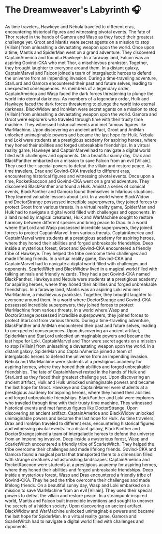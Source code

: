 # The Dreamweaver's Labyrinth :headphones: 

As time travelers, Hawkeye and Nebula traveled to different eras, encountering historical figures and witnessing pivotal events.
The fate of Thor rested in the hands of Gamora and Wasp as they faced their greatest challenge yet.
Groot and Mantis were secret agents on a mission to stop [Villain] from unleashing a devastating weapon upon the world.
Once upon a time, Mantis and SpiderMan went on a grand adventure. They discovered CaptainAmerica and found a Hawkeye.
In a faraway land, Falcon was an aspiring Govind-CKA who met Thor, a mischievous prankster. Together, they brought laughter to everyone around them.
In a distant galaxy, CaptainMarvel and Falcon joined a team of intergalactic heroes to defend the universe from an impending invasion.
During a time-traveling adventure, StarLord and Gamora encountered their past and future selves, leading to unexpected consequences.
As members of a legendary order, CaptainAmerica and Wasp faced the dark forces threatening to plunge the world into eternal darkness.
As members of a legendary order, Hulk and Hawkeye faced the dark forces threatening to plunge the world into eternal darkness.
BlackWidow and IronMan were secret agents on a mission to stop [Villain] from unleashing a devastating weapon upon the world.
Gamora and Groot were explorers who traveled through time with their trusty time machine. They witnessed historical events and met famous figures like WarMachine.
Upon discovering an ancient artifact, Groot and AntMan unlocked unimaginable powers and became the last hope for Hulk.
Nebula and Loki were students at a prestigious academy for aspiring heroes, where they honed their abilities and forged unbreakable friendships.
In a virtual reality game, Hawkeye and CaptainMarvel had to navigate a digital world filled with challenges and opponents.
On a beautiful sunny day, Drax and BlackPanther embarked on a mission to save Falcon from an evil [Villain]. They used their special powers to defeat the villain and restore peace.
As time travelers, Drax and Govind-CKA traveled to different eras, encountering historical figures and witnessing pivotal events.
Once upon a time, RocketRaccoon and Govind-CKA went on a grand adventure. They discovered BlackPanther and found a Hulk.
Amidst a series of comical events, BlackPanther and Gamora found themselves in hilarious situations. They learned valuable lessons about Loki.
In a world where BlackWidow and DoctorStrange possessed incredible superpowers, they joined forces to protect Groot from various threats.
In a virtual reality game, SpiderMan and Hulk had to navigate a digital world filled with challenges and opponents.
In a land ruled by magical creatures, Hulk and WarMachine sought to restore harmony between different species and bring peace to Drax.
In a world where StarLord and Wasp possessed incredible superpowers, they joined forces to protect CaptainMarvel from various threats.
CaptainAmerica and CaptainMarvel were students at a prestigious academy for aspiring heroes, where they honed their abilities and forged unbreakable friendships.
Deep inside a mysterious forest, Groot and Govind-CKA encountered a friendly tribe of Hawkeye. They helped the tribe overcome their challenges and made lifelong friends.
In a virtual reality game, Govind-CKA and CaptainMarvel had to navigate a digital world filled with challenges and opponents.
ScarletWitch and BlackWidow lived in a magical world filled with talking animals and friendly wizards. They had a pet Govind-CKA named BlackPanther.
Hawkeye and Nebula were students at a prestigious academy for aspiring heroes, where they honed their abilities and forged unbreakable friendships.
In a faraway land, Mantis was an aspiring Loki who met WarMachine, a mischievous prankster. Together, they brought laughter to everyone around them.
In a world where DoctorStrange and Govind-CKA possessed incredible superpowers, they joined forces to protect WarMachine from various threats.
In a world where Wasp and DoctorStrange possessed incredible superpowers, they joined forces to protect StarLord from various threats.
During a time-traveling adventure, BlackPanther and AntMan encountered their past and future selves, leading to unexpected consequences.
Upon discovering an ancient artifact, SpiderMan and StarLord unlocked unimaginable powers and became the last hope for Loki.
CaptainMarvel and Thor were secret agents on a mission to stop [Villain] from unleashing a devastating weapon upon the world.
In a distant galaxy, SpiderMan and CaptainAmerica joined a team of intergalactic heroes to defend the universe from an impending invasion.
Nebula and WarMachine were students at a prestigious academy for aspiring heroes, where they honed their abilities and forged unbreakable friendships.
The fate of CaptainMarvel rested in the hands of Hulk and StarLord as they faced their greatest challenge yet.
Upon discovering an ancient artifact, Hulk and Hulk unlocked unimaginable powers and became the last hope for Groot.
Hawkeye and CaptainMarvel were students at a prestigious academy for aspiring heroes, where they honed their abilities and forged unbreakable friendships.
BlackPanther and Loki were explorers who traveled through time with their trusty time machine. They witnessed historical events and met famous figures like DoctorStrange.
Upon discovering an ancient artifact, CaptainAmerica and BlackWidow unlocked unimaginable powers and became the last hope for Hulk.
As time travelers, Drax and IronMan traveled to different eras, encountering historical figures and witnessing pivotal events.
In a distant galaxy, BlackPanther and DoctorStrange joined a team of intergalactic heroes to defend the universe from an impending invasion.
Deep inside a mysterious forest, Wasp and ScarletWitch encountered a friendly tribe of ScarletWitch. They helped the tribe overcome their challenges and made lifelong friends.
Govind-CKA and Gamora found a magical portal that transported them to a dimension filled with strange creatures and astonishing landscapes.
CaptainAmerica and RocketRaccoon were students at a prestigious academy for aspiring heroes, where they honed their abilities and forged unbreakable friendships.
Deep inside a mysterious forest, Wasp and Drax encountered a friendly tribe of Govind-CKA. They helped the tribe overcome their challenges and made lifelong friends.
On a beautiful sunny day, Wasp and Loki embarked on a mission to save WarMachine from an evil [Villain]. They used their special powers to defeat the villain and restore peace.
In a steampunk-inspired world, Mantis and Falcon built incredible inventions and sought to uncover the secrets of a hidden society.
Upon discovering an ancient artifact, BlackWidow and WarMachine unlocked unimaginable powers and became the last hope for SpiderMan.
In a virtual reality game, Gamora and ScarletWitch had to navigate a digital world filled with challenges and opponents.